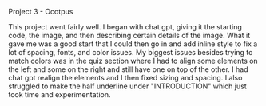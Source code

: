Project 3 - Ocotpus 

This project went fairly well. I began with chat gpt, giving it the starting code, the image, and then describing certain details of the image. What it gave me was a good start that I could then go in and add inline style to fix a lot of spacing, fonts, and color issues. My biggest issues besides trying to match colors was in the quiz section where I had to align some elements on the left and some on the right and still have one on top of the other. I had chat gpt realign the elements and I then fixed sizing and spacing. I also struggled to make the half underline under "INTRODUCTION" which just took time and experimentation. 